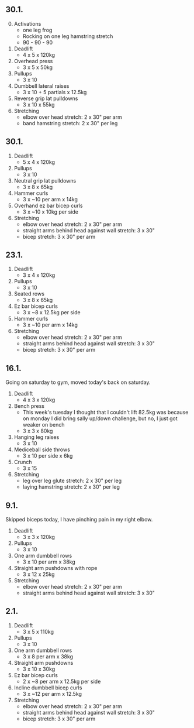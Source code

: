 ## 30.1.

0. Activations
   - one leg frog
   - Rocking on one leg hamstring stretch
   - 90 - 90 - 90
1. Deadlift
   - 4 x 5 x 120kg
2. Overhead press
   - 3 x 5 x 50kg
3. Pullups
   - 3 x 10
4. Dumbbell lateral raises
   - 3 x 10 + 5 partials x 12.5kg
5. Reverse grip lat pulldowns
   - 3 x 10 x 55kg
6. Stretching
   - elbow over head stretch: 2 x 30" per arm
   - band hamstring stretch: 2 x 30" per leg

## 30.1.

1. Deadlift
   - 5 x 4 x 120kg
2. Pullups
   - 3 x 10
3. Neutral grip lat pulldowns
   - 3 x 8 x 65kg
4. Hammer curls
   - 3 x ~10 per arm x 14kg
5. Overhand ez bar bicep curls
   - 3 x ~10 x 10kg per side
6. Stretching
   - elbow over head stretch: 2 x 30" per arm
   - straight arms behind head against wall stretch: 3 x 30"
   - bicep stretch: 3 x 30" per arm

## 23.1.

1. Deadlift
   - 3 x 4 x 120kg
2. Pullups
   - 3 x 10
3. Seated rows
   - 3 x 8 x 65kg
4. Ez bar bicep curls
   - 3 x ~8 x 12.5kg per side
5. Hammer curls
   - 3 x ~10 per arm x 14kg
6. Stretching
   - elbow over head stretch: 2 x 30" per arm
   - straight arms behind head against wall stretch: 3 x 30"
   - bicep stretch: 3 x 30" per arm

## 16.1.

Going on saturday to gym, moved today's back on saturday.

1. Deadlift
   - 4 x 3 x 120kg
2. Bench press
   - This week's tuesday I thought that I couldn't lift 82.5kg was because
     on monday I did bring sally up/down challenge, but no, I just got weaker on bench
   - 3 x 3 x 80kg
3. Hanging leg raises
   - 3 x 10
4. Mediceball side throws
   - 3 x 10 per side x 6kg
5. Crunch
   - 3 x 15
6. Stretching
   - leg over leg glute stretch: 2 x 30" per leg
   - laying hamstring stretch: 2 x 30" per leg

## 9.1.

Skipped biceps today, I have pinching pain in my right elbow.

1. Deadlift
   - 3 x 3 x 120kg
2. Pullups
   - 3 x 10
3. One arm dumbbell rows
   - 3 x 10 per arm x 38kg
4. Straight arm pushdowns with rope
   - 3 x 12 x 25kg
5. Stretching
   - elbow over head stretch: 2 x 30" per arm
   - straight arms behind head against wall stretch: 3 x 30"

## 2.1.

1. Deadlift
   - 3 x 5 x 110kg
2. Pullups
   - 3 x 10
3. One arm dumbbell rows
   - 3 x 8 per arm x 38kg
4. Straight arm pushdowns
   - 3 x 10 x 30kg
5. Ez bar bicep curls
   - 2 x ~8 per arm x 12.5kg per side
6. Incline dumbbell bicep curls
   - 3 x ~12 per arm x 12.5kg
7. Stretching
   - elbow over head stretch: 2 x 30" per arm
   - straight arms behind head against wall stretch: 3 x 30"
   - bicep stretch: 3 x 30" per arm
